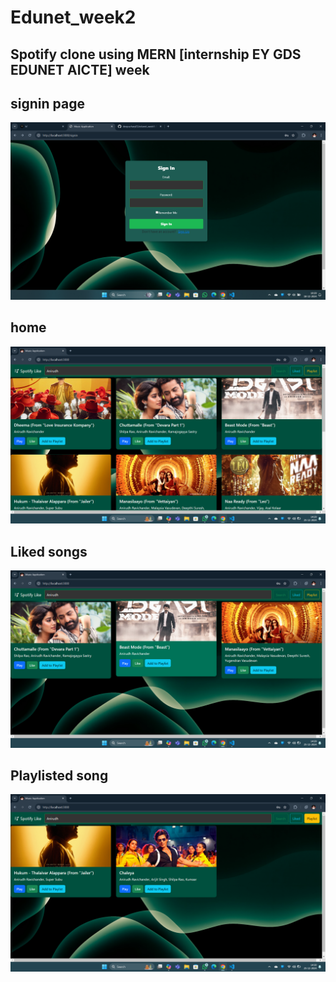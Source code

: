 # Edunet_week2
## Spotify clone using MERN [internship EY GDS EDUNET AICTE] week 


## signin page
![](./signin.png)

## home
![](./home.png)

## Liked songs
![](./liked.png)

## Playlisted song
![](./playlist.png)
